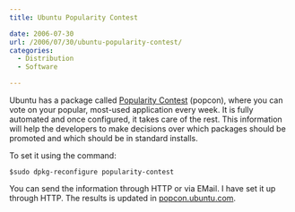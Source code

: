 ```yaml
---
title: Ubuntu Popularity Contest

date: 2006-07-30
url: /2006/07/30/ubuntu-popularity-contest/
categories:
  - Distribution
  - Software

---
```

Ubuntu has a package called [Popularity Contest][1] (popcon), where you can vote on your popular, most-used application every week. It is fully automated and once configured, it takes care of the rest. This information will help the developers to make decisions over which packages should be promoted and which should be in standard installs.

To set it using the command:

`$sudo dpkg-reconfigure popularity-contest`

You can send the information through HTTP or via EMail. I have set it up through HTTP. The results is updated in [popcon.ubuntu.com][2].

 [1]: http://packages.ubuntu.com/popularity-contest
 [2]: http://popcon.ubuntu.com/